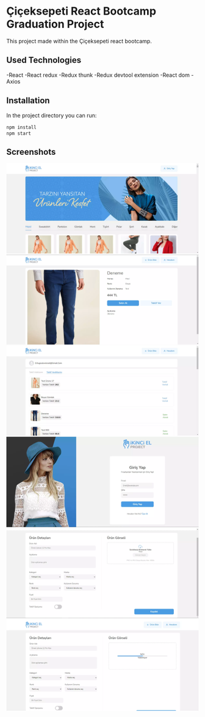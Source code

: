 # Çiçeksepeti React Bootcamp Graduation Project

This project made within the Çiçeksepeti react bootcamp.

## Used Technologies

-React
-React redux
-Redux thunk
-Redux devtool extension
-React dom
-Axios

## Installation

In the project directory you can run:

```console
npm install
npm start
```

## Screenshots

![](./readme/home.webp)
![](./readme/product-detail.webp)
![](./readme/myaccount.webp)
![](./readme/sign-in.webp)
![](./readme/add-product.webp)
![](./readme/add-product-image.webp)
